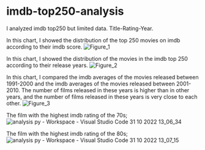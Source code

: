 # imdb-top250-analysis

I analyzed imdb top250 but limited data. Title-Rating-Year.

In this chart, I showed the distribution of the top 250 movies on imdb according to their imdb score.
![Figure_1](https://user-images.githubusercontent.com/100408945/198981190-12164acf-e7dd-466e-b97b-0764a6fd9a0d.png) 

In this chart, I showed the distribution of the movies in the imdb top 250 according to their release years.
![Figure_2](https://user-images.githubusercontent.com/100408945/198981558-f964a10a-3bf3-4ed8-af63-d2b7f5581b1e.png)

In this chart, I compared the imdb averages of the movies released between 1991-2000 and the imdb averages of the movies released between 2001-2010. The number of films released in these years is higher than in other years, and the number of films released in these years is very close to each other.
![Figure_3](https://user-images.githubusercontent.com/100408945/198981856-2d87ab92-8773-4e52-aba6-a3e707084b6d.png)

The film with the highest imdb rating of the 70s;
![analysis py - Workspace - Visual Studio Code 31 10 2022 13_06_34](https://user-images.githubusercontent.com/100408945/198985125-8e283d91-00fd-4782-a8bc-49fdff00fdda.png)

The film with the highest imdb rating of the 80s;
![analysis py - Workspace - Visual Studio Code 31 10 2022 13_07_15](https://user-images.githubusercontent.com/100408945/198984732-556e1e8d-1f32-49aa-9770-44125570b956.png)
